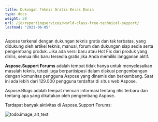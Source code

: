 ```yaml
---
title: Dukungan Teknis Gratis Kelas Dunia
type: docs
weight: 50
url: /id/reportingservices/world-class-free-technical-support/
lastmod: "2021-06-05"
---
```


Aspose terkenal dengan dukungan teknis gratis dan tak terbatas, yang didukung oleh artikel teknis, manual, forum dan dukungan siap sedia serta pengembang produk. Jika ada versi baru atau Hot Fix dari produk yang dirilis, semua rilis baru tersedia gratis jika Anda memiliki langganan aktif.

**Aspose.Support Forums** adalah tempat tidak hanya untuk menyelesaikan masalah teknis, tetapi juga berpartisipasi dalam diskusi pengembangan dengan komunitas pengguna Aspose yang dinamis dan berkembang. Saat ini ada lebih dari 129.000 pengguna terdaftar di situs web Aspose.

Aspose.Blogs adalah tempat mencari informasi tentang rilis terbaru dan tentang apa yang dikatakan oleh pengembang Aspose.

Terdapat banyak aktivitas di Aspose.Support Forums:

![todo:image_alt_text](world-class-free-technical-support.png)